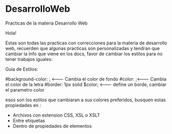 # DesarrolloWeb
Practicas de la materia Desarrollo Web

Hola!

Estas son todas las practicas con correcciones para la materia de desarrollo web,
recuerden que algunas practicas son personalizadas y tendran que cambiar la info
que viene en los docs, favor de cambiar los estilos para no tener trabajos iguales:

Guia de Estilos:

#background-color: ; <--- Cambia el color de fondo
#color: ;<--- Cambia el color de la letra
#border: 1px solid $color; <--- define un borde, cambiar el parametro color

esos son los estilos que cambiaran a sus colores preferidos, busquen estas propiedades
en :

* Archivos con extension CSS, XSL o XSLT
* Entre etiquetas <style> </style>
* Dentro de propiedades de elementos <h1 style="something: some;"></h1>

